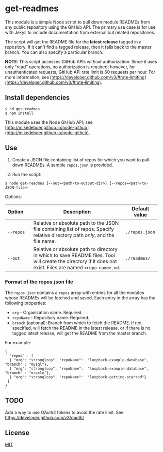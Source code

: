 # get-readmes
This module is a simple Node script to pull down module READMEs from any public repository
using the GitHub API.  The primary use case is for use with Jekyll to include documentation from external but related repositories.

The script will get the README file for the **latest release** tagged in a repository.  If it can't find a tagged release, then it falls back to the master branch.  You can also specify a particular branch.

**NOTE**: This script accesses GitHub APIs without authorization.  Since it uses only
"read" operations, no authorization is required; however, for unauthenticated requests, GitHub API rate limit is 60 requests per hour. For more information, see [https://developer.github.com/v3/#rate-limiting](https://developer.github.com/v3/#rate-limiting).

## Install dependencies

```
$ cd get-readmes
$ npm install
```

This module uses the Node GitHub API; see [http://mikedeboer.github.io/node-github](http://mikedeboer.github.io/node-github).

## Use

1. Create a JSON file containing list of repos for which you want to pull down READMEs.  A sample `repos.json` is provided.

1. Run the script:
```
$ node get-readmes [--out=<path-to-output-dir>] [--repos=<path-to-JSON-file>]
```

Options:

| Option&nbsp;&nbsp;&nbsp;&nbsp; | Description | Default value |
|-----------|---------|----------|
| `--repos`| Relative or absolute path to the JSON file containing list of repos.  Specify relative directory path _only_, and the file name. | `./repos.json` |
|`--out` | Relative or absolute path to directory in which to save README files.  Tool will create the directory if it does not exist. Files are named `<repo-name>.md`. | `./readmes/` |

### Format of the repos.json file

The `repos.json` contains a `repos` array with entries for all the modules whose READMEs will be fetched and saved.  Each entry in the array has the following properties:
- `org` - Organization name.  Required.
- `repoName` - Repository name.  Required.
- `branch` (optional): Branch from which to fetch the README. If not specified, will fetch the README in the latest release, or if there is no tagged latest release, will get the README from the master branch.

For example:
```
{
  "repos" : [
  { "org": "strongloop", "repoName":  "loopback-example-database", "branch" : "mysql"},
  { "org": "strongloop", "repoName":  "loopback-example-database", "branch" : "oracle"},
  { "org": "strongloop", "repoName":  "loopback-getting-started"}
 ]
}
```

## TODO

Add a way to use OAuth2 tokens to avoid the rate limit.  See https://developer.github.com/v3/oauth/

## License

[MIT](LICENSE)
